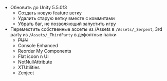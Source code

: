 - Обновить до Unity 5.5.0f3
    - Создать новую feature ветку
    - Удалить старую ветку вместе с коммитами
    - Убрать баг, не позволяющий запустить игру
- Переместить собственные ассеты из /Assets в `/Assets/_Serpent`,
    3rd party из `/Assets/_ThirdParty` в дефолтные папки
    - ~~PUN~~
    - Console Enhanced
    - Reorder My Components
    - Flat icoon n UI
    - NotNullAttribute
    - XTUtilities
    - Zenject
